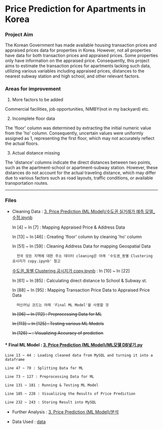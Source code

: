 # Price Prediction for Apartments in Korea
### Project Aim
The Korean Government has made available housing transaction prices and appraised prices data for properties in Korea. However, not all properties have data for both transaction prices and appraised prices. Some properties only have information on the appraised price. Consequently, this project aims to estimate the transaction prices for apartments lacking such data, utilizing various variables including appraised prices, distances to the nearest subway station and high school, and other relevant factors.

### Areas for improvement
1) More factors to be added

Commercial facilities, job opportunities, NIMBY(not in my backyard) etc.

2) Incomplete floor data

The 'floor' column was determined by extracting the initial numeric value from the 'ho' column. Consequently, uncertain values were uniformly assigned as 1, representing the first floor, which may not accurately reflect the actual floors.

3) Actual distance missing

The 'distance' columns indicate the direct distances between two points, such as the apartment-school or apartment-subway station. However, these distances do not account for the actual traveling distance, which may differ due to various factors such as road layouts, traffic conditions, or available transportation routes.

---   
### Files
* Cleaning Data : [3. Price Prediction (ML Model)/수도권 실거래가 예측 모델_수정.ipynb](https://github.com/jiboo01/hsj/blob/main/3.%20Price%20Prediction%20(ML%20Model)/%EC%88%98%EB%8F%84%EA%B6%8C%20%EC%8B%A4%EA%B1%B0%EB%9E%98%EA%B0%80%20%EC%98%88%EC%B8%A1%20%EB%AA%A8%EB%8D%B8_%EC%88%98%EC%A0%95.ipynb)

    In [4] ~ In [7] : Mapping Appraised Price & Address Data

    In [13] ~ In [46] : Creating 'floor' column by cleaning 'ho' column

    In [51] ~ In [59] : Cleaning Address Data for mapping Geospatial Data

        전국 모든 지역에 대한 주소 데이터 cleaning은 아래 '수도권_동별 Clustering 공시지가 copy.ipynb' 참고

   [수도권_동별 Clustering 공시지가 copy.ipynb](https://github.com/jiboo01/hsj/blob/main/%EC%88%98%EB%8F%84%EA%B6%8C_%EB%8F%99%EB%B3%84%20Clustering%20%EA%B3%B5%EC%8B%9C%EC%A7%80%EA%B0%80%20copy.ipynb) : In [10] ~ In [22]

    In [61] ~ In [85] : Calculating direct distance to School & Subway st.

    In [88] ~ In [95] : Mapping Transaction Price Data to Appraised Price Data

        머신러닝 코드는 아래 'Final ML Model'을 사용할 것

  ~~In [96] ~ In [112] : Preprocessing Data for ML~~

  ~~In [113] ~ In [125] : Testing various ML Models~~

  ~~In [126] ~ : Visualizing Accuracy of prediction~~


  
#### * Final ML Model : [3. Price Prediction (ML Model)/ML모델 DB넣기.py](https://github.com/jiboo01/hsj/blob/main/3.%20Price%20Prediction%20(ML%20Model)/ML%EB%AA%A8%EB%8D%B8%20DB%EB%84%A3%EA%B8%B0.py)

    Line 13 ~ 44 : Loading cleaned data from MySQL and turning it into a dataframe

    Line 47 ~ 70 : Splitting Data for ML

    Line 73 ~ 127 : Preprocessing Data for ML

    Line 131 ~ 181 : Running & Testing ML Model

    Line 185 ~ 228 : Visualizing the Results of Price Prediction

    Line 232 ~ 243 : Storing Result into MySQL
  
* Further Analysis : [3. Price Prediction (ML Model)/분석](https://github.com/jiboo01/hsj/tree/main/3.%20Price%20Prediction%20(ML%20Model)/%EB%B6%84%EC%84%9D)

* Data Used : [data](https://github.com/jiboo01/hsj/tree/main/data)

